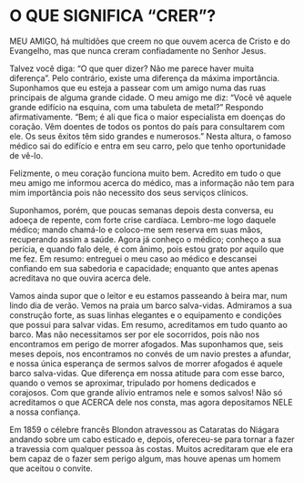 # O QUE SIGNIFICA “CRER”? 

MEU AMIGO, há multidões que creem no que ouvem acerca de Cristo e do Evangelho, mas que nunca creram confiadamente no Senhor Jesus.

Talvez você diga: “O que quer dizer? Não me parece haver muita diferença”. Pelo contrário, existe uma diferença da máxima importância. Suponhamos que eu esteja a passear com um amigo numa das ruas principais de alguma grande cidade. O meu amigo me diz: “Você vê aquele grande edifício na esquina, com uma tabuleta de metal?” Respondo afirmativamente. “Bem; é ali que fica o maior especialista em doenças do coração. Vêm doentes de todos os pontos do país para consultarem com ele. Os seus êxitos têm sido grandes e numerosos.” Nesta altura, o famoso médico sai do edifício e entra em seu carro, pelo que tenho oportunidade de vê-lo.

Felizmente, o meu coração funciona muito bem. Acredito em tudo o que meu amigo me informou acerca do médico, mas a informação não tem para mim importância pois não necessito dos seus serviços clínicos.

Suponhamos, porém, que poucas semanas depois desta conversa, eu adoeça de repente, com forte crise cardíaca. Lembro-me logo daquele médico; mando chamá-lo e coloco-me sem reserva em suas mãos, recuperando assim a saúde. Agora já conheço o médico; conheço a sua perícia, e quando falo dele, é com ânimo, pois estou grato por aquilo que me fez. Em resumo: entreguei o meu caso ao médico e descansei confiando em sua sabedoria e capacidade; enquanto que antes apenas acreditava no que ouvira acerca dele.

Vamos ainda supor que o leitor e eu estamos passeando à beira mar, num lindo dia de verão. Vemos na praia um barco salva-vidas. Admiramos a sua construção forte, as suas linhas elegantes e o equipamento e condições que possui para salvar vidas. Em resumo, acreditamos em tudo quanto ao barco. Mas não necessitamos ser por ele socorridos, pois não nos encontramos em perigo de morrer afogados. Mas suponhamos que, seis meses depois, nos encontramos no convés de um navio prestes a afundar, e nossa única esperança de sermos salvos de morrer afogados é aquele barco salva-vidas. Que diferença em nossa atitude para com esse barco, quando o vemos se aproximar, tripulado por homens dedicados e corajosos. Com que grande alívio entramos nele e somos salvos! Não só acreditamos o que ACERCA dele nos consta, mas agora depositamos NELE a nossa confiança.

Em 1859 o célebre francês Blondon atravessou as Cataratas do Niágara andando sobre um cabo esticado e, depois, ofereceu-se para tornar a fazer a travessia com qualquer pessoa às costas. Muitos acreditaram que ele era bem capaz de o fazer sem perigo algum, mas houve apenas um homem que aceitou o convite.